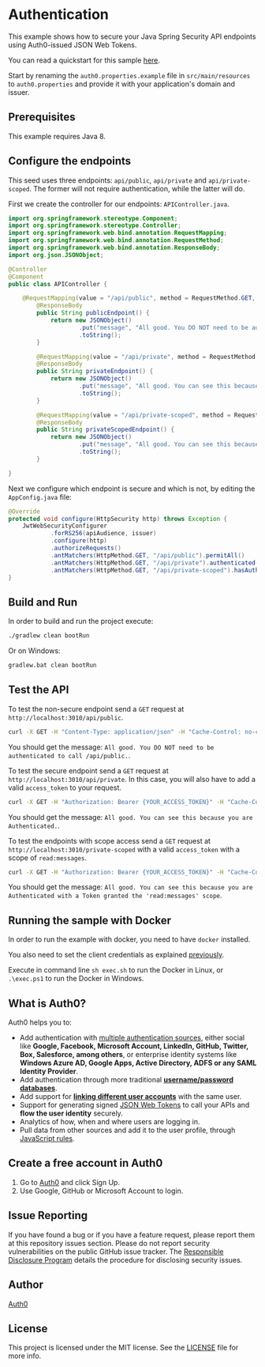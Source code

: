 # Authentication

This example shows how to secure your Java Spring Security API endpoints using Auth0-issued JSON Web Tokens.

You can read a quickstart for this sample [here](https://auth0.com/docs/quickstart/backend/java-spring-security/01-authorization).

Start by renaming the `auth0.properties.example` file in `src/main/resources` to `auth0.properties` and provide it with your application's domain and issuer.

## Prerequisites

This example requires Java 8.

## Configure the endpoints

This seed uses three endpoints: `api/public`, `api/private` and `api/private-scoped`. The former will not require authentication, while the latter will do.

First we create the controller for our endpoints: `APIController.java`.

```java
import org.springframework.stereotype.Component;
import org.springframework.stereotype.Controller;
import org.springframework.web.bind.annotation.RequestMapping;
import org.springframework.web.bind.annotation.RequestMethod;
import org.springframework.web.bind.annotation.ResponseBody;
import org.json.JSONObject;

@Controller
@Component
public class APIController {

	@RequestMapping(value = "/api/public", method = RequestMethod.GET, produces = "application/json")
        @ResponseBody
        public String publicEndpoint() {
            return new JSONObject()
                    .put("message", "All good. You DO NOT need to be authenticated to call /api/public.")
                    .toString();
        }

        @RequestMapping(value = "/api/private", method = RequestMethod.GET, produces = "application/json")
        @ResponseBody
        public String privateEndpoint() {
            return new JSONObject()
                    .put("message", "All good. You can see this because you are Authenticated.")
                    .toString();
        }

        @RequestMapping(value = "/api/private-scoped", method = RequestMethod.GET, produces = "application/json")
        @ResponseBody
        public String privateScopedEndpoint() {
            return new JSONObject()
                    .put("message", "All good. You can see this because you are Authenticated with a Token granted the 'read:messages' scope")
                    .toString();
        }

}
```

Next we configure which endpoint is secure and which is not, by editing the `AppConfig.java` file:

```java
@Override
protected void configure(HttpSecurity http) throws Exception {
    JwtWebSecurityConfigurer
            .forRS256(apiAudience, issuer)
            .configure(http)
            .authorizeRequests()
            .antMatchers(HttpMethod.GET, "/api/public").permitAll()
            .antMatchers(HttpMethod.GET, "/api/private").authenticated()
            .antMatchers(HttpMethod.GET, "/api/private-scoped").hasAuthority("read:messages");
}
```

## Build and Run

In order to build and run the project execute:

```sh
./gradlew clean bootRun
```

Or on Windows:

```sh
gradlew.bat clean bootRun
```

## Test the API

To test the non-secure endpoint send a `GET` request at `http://localhost:3010/api/public`.

```bash
curl -X GET -H "Content-Type: application/json" -H "Cache-Control: no-cache" "http://localhost:3010/api/public"
```

You should get the message: `All good. You DO NOT need to be authenticated to call /api/public.`.

To test the secure endpoint send a `GET` request at `http://localhost:3010/api/private`. In this case, you will also have to add a valid `access_token` to your request.

```bash
curl -X GET -H "Authorization: Bearer {YOUR_ACCESS_TOKEN}" -H "Cache-Control: no-cache" "http://localhost:3010/api/private"
```

You should get the message: `All good. You can see this because you are Authenticated.`.

To test the endpoints with scope access send a `GET` request at `http://localhost:3010/private-scoped` with a valid `access_token` with a scope of `read:messages`.

```bash
curl -X GET -H "Authorization: Bearer {YOUR_ACCESS_TOKEN}" -H "Cache-Control: no-cache" "http://localhost:3010/api/private-scoped"
```

You should get the message: `All good. You can see this because you are Authenticated with a Token granted the 'read:messages' scope`.

## Running the sample with Docker

In order to run the example with docker, you need to have `docker` installed.

You also need to set the client credentials as explained [previously](#authentication).

Execute in command line `sh exec.sh` to run the Docker in Linux, or `.\exec.ps1` to run the Docker in Windows.

## What is Auth0?

Auth0 helps you to:

* Add authentication with [multiple authentication sources](https://docs.auth0.com/identityproviders),
either social like **Google, Facebook, Microsoft Account, LinkedIn, GitHub, Twitter, Box, Salesforce, among others**,
or enterprise identity systems like **Windows Azure AD, Google Apps, Active Directory, ADFS or any SAML Identity Provider**.
* Add authentication through more traditional **[username/password databases](https://docs.auth0.com/mysql-connection-tutorial)**.
* Add support for **[linking different user accounts](https://docs.auth0.com/link-accounts)** with the same user.
* Support for generating signed [JSON Web Tokens](https://docs.auth0.com/jwt) to call your APIs and **flow the user identity** securely.
* Analytics of how, when and where users are logging in.
* Pull data from other sources and add it to the user profile, through [JavaScript rules](https://docs.auth0.com/rules).

## Create a free account in Auth0

1. Go to [Auth0](https://auth0.com) and click Sign Up.
2. Use Google, GitHub or Microsoft Account to login.

## Issue Reporting

If you have found a bug or if you have a feature request, please report them at this repository issues section.
Please do not report security vulnerabilities on the public GitHub issue tracker.
The [Responsible Disclosure Program](https://auth0.com/whitehat) details the procedure for disclosing security issues.

## Author

[Auth0](https://auth0.com)

## License

This project is licensed under the MIT license. See the [LICENSE](LICENSE) file for more info.
